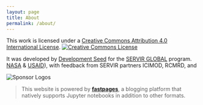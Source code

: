 ```yaml
---
layout: page
title: About
permalink: /about/
---
```


This work is licensed under a <a rel="license" href="http://creativecommons.org/licenses/by/4.0/">Creative Commons Attribution 4.0 International License</a>.
<a rel="license" href="http://creativecommons.org/licenses/by/4.0/"><img alt="Creative Commons License" style="border-width:0" src="https://i.creativecommons.org/l/by/4.0/88x31.png" /></a>

It was developed by [Development Seed](https://developmentseed.org) for the [SERVIR GLOBAL](https://www.servirglobal.net/) program. [NASA](https://www.nasa.gov/mission_pages/servir/index.html) & [USAID](https://www.usaid.gov/)), with feedback from SERVIR partners ICIMOD, RCMRD, and  

![Sponsor Logos]({{site.baseurl}}/images/servir.png "Sponsor Logos")


> This website is powered by **[fastpages](https://github.com/fastai/fastpages)**, a blogging platform that natively supports Jupyter notebooks in addition to other formats.
